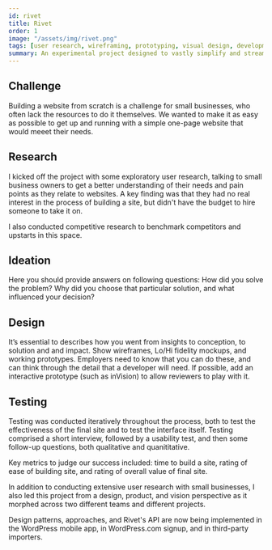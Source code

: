 ```yaml
---
id: rivet
title: Rivet
order: 1
image: "/assets/img/rivet.png"
tags: [user research, wireframing, prototyping, visual design, development direction, front-end development, usability testing, product management]
summary: An experimental project designed to vastly simplify and streamline the WordPress site-building process for small business owners by using technology to automate design decisions. 
---
```


## Challenge

Building a website from scratch is a challenge for small businesses, who often lack the resources to do it themselves. We wanted to make it as easy as possible to get up and running with a simple one-page website that would meeet their needs.

## Research

I kicked off the project with some exploratory user research, talking to small business owners to get a better understanding of their needs and pain points as they relate to websites. A key finding was that they had no real interest in the process of building a site, but didn't have the budget to hire someone to take it on.

I also conducted competitive research to benchmark competitors and upstarts in this space.

## Ideation

Here you should provide answers on following questions: How did you solve the problem? Why did you choose that particular solution, and what influenced your decision?

## Design 

It’s essential to describes how you went from insights to conception, to solution and and impact. Show wireframes, Lo/Hi fidelity mockups, and working prototypes. Employers need to know that you can do these, and can think through the detail that a developer will need. If possible, add an interactive prototype (such as inVision) to allow reviewers to play with it.


## Testing

Testing was conducted iteratively throughout the process, both to test the effectiveness of the final site and to test the interface itself. Testing comprised a short interview, followed by a usability test, and then some follow-up questions, both qualitative and quanititative.

Key metrics to judge our success included: time to build a site, rating of ease of building site, and rating of overall value of final site.

<div style="display: none">
    Purpose of the project — Why was this project started?
    Objective — What were the deliverables?
    Project duration — How long did it take?
    Team — Who were your partners? Provide names and links to their LinkedIn profiles.
    Your role — How did you contribute to the team?
    Final product showcase — Pictures/videos (overview) or links to app download, view prototype, source code.


    Design problem/challenge — This could be something as simple as a sentence or two that indicates what (business) problem you were solving.
    User research — Describe your users in terms of their needs, motivation and pain points. This part can include the tools that you used to find this information (like Personas, empathy maps, etc). You can also mention a competitive analysis (assess the strengths and weaknesses of competitors against your user’s needs).
    
    Testing — How did you measure success / failure? How did you test your solution? What questions did you ask?
 </div>


In addition to conducting extensive user research with small businesses, I also led this project from a design, product, and vision perspective as it morphed across two different teams and different projects.

Design patterns, approaches, and Rivet's API are now being implemented in the WordPress mobile app, in WordPress.com signup, and in third-party importers.
